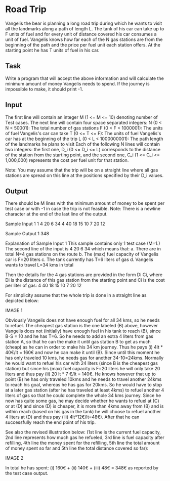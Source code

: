 # Road Trip

Vangelis the bear is planning a long road trip during which he wants to visit all the landmarks along a path of length L. The tank of his car can take up to F units of fuel and for every unit of distance covered his car consumes a unit of fuel. 
Vangelis knows how far each of the N gas stations are from the beginning of the path and the price per fuel unit each station offers. 
At the starting point he has T units of fuel in his car.

## Task
Write a program that will accept the above information and will calculate the minimum amount of money Vangelis needs to spend. If the journey is impossible to make, it should print -1.

## Input
The first line will contain an integer M (1 <= M <= 10) denoting number of Test cases. 
The next line will contain four space separated integers: 
N (0 < N < 50001): The total number of gas stations 
F (0 < F < 1000001): The units of fuel Vangelis's car can take 
T (0 <= T <= F): The units of fuel Vangelis's car has at the beginning of the trip 
L (0 < L < 1000000001): The path length of the landmarks he plans to visit 
Each of the following N lines will contain two integers: the first one, D_i (0 <= D_i <= L) corresponds to the distance of the station from the starting point, and the second one, C_i (1 <= C_i <= 1,000,000) represents the cost per fuel unit for that station.

Note: You may assume that the trip will be on a straight line where all gas stations are spread on this line at the positions specified by their D_i values.

## Output
There should be M lines with the minimum amount of money to be spent per test case or with -1 in case the trip is not feasible. 
Note: There is a newline character at the end of the last line of the output.

Sample Input 1
1 
4 20 6 34 
4 40 
18 15 
10 7 
20 12

Sample Output 1
348

Explanation of Sample Input 1
This sample contains only 1 test case (M=1.) The second line of the input is 4 20 6 34 which means that: 
a. There are in total N=4 gas stations on the route 
b. The (max) fuel capacity of Vangelis car is F=20 liters 
c. The tank currently has T=6 liters of gas 
d. Vangelis wants to travel L=34 kms in total

Then the details for the 4 gas stations are provided in the form Di Ci, where Di is the distance of this gas station from the starting point and Ci is the cost per liter of gas: 
4 40 
18 15 
10 7 
20 12

For simplicity assume that the whole trip is done in a straight line as depicted below:

IMAGE 1

Obviously Vangelis does not have enough fuel for all 34 kms, so he needs to refuel. The cheapest gas station is the one labeled (B) above, however Vangelis does not (initially) have enough fuel in his tank to reach (B), since B-S = 10 and he has T=6. So he needs to add an extra 4 liters from gas station A, so that he can the make it until gas station B to get as much (cheap) as he can in order to make his 34 km journey. Thus he pays (i) 4lt * 40€/lt = 160€ and now he can make it until (B). Since until this moment he has only traveled 10 kms, he needs gas for another 34-10=24kms. Normally he would want to refuel his car with 24 liters (since B is the cheapest gas station) but since his (max) fuel capacity is F=20 liters he will only take 20 liters and thus pay (ii) 20 lt * 7 €/lt = 140€. He knows however that up to point (B) he has only traveled 10kms and he needs to travel another 24kms to reach his goal, whereas he has gas for 20kms. So he would have to stop at a later gas station (after he has traveled at least 4kms) to refuel another 4 liters of gas so that he could complete the whole 34 kms journey. Since he now has quite some gas, he may decide whether he wants to refuel at (C) or at (D) and since (D) is cheaper, it is more than 4kms away from (B) and is within reach (based on his gas in the tank) he will choose to refuel another 4 liters at (D) and thus pay (iii) 4lt*12€/lt=48€). After that he can successfully reach the end point of his trip.

See also the revised illustration below: (1st line is the current fuel capacity, 2nd line represents how much gas he refueled, 3rd line is fuel capacity after refilling, 4th line the money spent for the refilling, 5th line the total amount of money spent so far and 5th line the total distance covered so far):

IMAGE 2

In total he has spent: (i) 160€ + (ii) 140€ + (iii) 48€ = 348€ as reported by the test case output.
